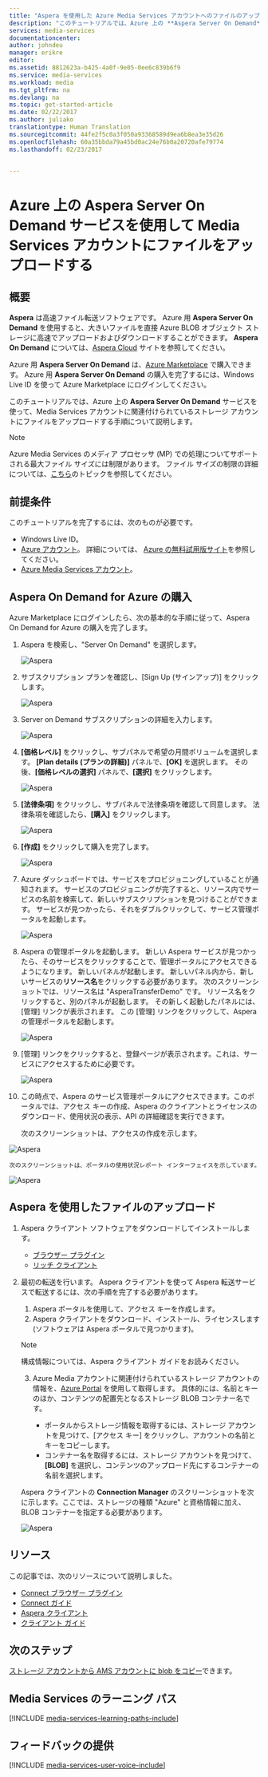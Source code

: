```yaml
---
title: "Aspera を使用した Azure Media Services アカウントへのファイルのアップロード | Microsoft Docs"
description: "このチュートリアルでは、Azure 上の **Aspera Server On Demand** サービスを使って、Media Services アカウントに関連付けられているストレージ アカウントにファイルをアップロードする手順について説明します。"
services: media-services
documentationcenter: 
author: johndeu
manager: erikre
editor: 
ms.assetid: 8812623a-b425-4a0f-9e05-0ee6c839b6f9
ms.service: media-services
ms.workload: media
ms.tgt_pltfrm: na
ms.devlang: na
ms.topic: get-started-article
ms.date: 02/22/2017
ms.author: juliako
translationtype: Human Translation
ms.sourcegitcommit: 44fe2f5c0a3f050a93368589d9ea6b8ea3e35d26
ms.openlocfilehash: 60a35bbda79a45bd0ac24e76b0a20720afe79774
ms.lasthandoff: 02/23/2017


---
```

# <a name="upload-files-into-a-media-services-account-using-the-aspera-server-on-demand-service-on-azure"></a>Azure 上の Aspera Server On Demand サービスを使用して Media Services アカウントにファイルをアップロードする

## <a name="overview"></a>概要

**Aspera** は高速ファイル転送ソフトウェアです。 Azure 用 **Aspera Server On Demand** を使用すると、大きいファイルを直接 Azure BLOB オブジェクト ストレージに高速でアップロードおよびダウンロードすることができます。 **Aspera On Demand** については、[Aspera Cloud](http://cloud.asperasoft.com/) サイトを参照してください。 
  
Azure 用 **Aspera Server On Demand** は、[Azure Marketplace](https://azure.microsoft.com/en-us/marketplace/) で購入できます。 Azure 用 **Aspera Server On Demand** の購入を完了するには、Windows Live ID を使って Azure Marketplace にログインしてください。

このチュートリアルでは、Azure 上の **Aspera Server On Demand** サービスを使って、Media Services アカウントに関連付けられているストレージ アカウントにファイルをアップロードする手順について説明します。 


>[!NOTE]
>Azure Media Services のメディア プロセッサ (MP) での処理についてサポートされる最大ファイル サイズには制限があります。 ファイル サイズの制限の詳細については、[こちら](media-services-quotas-and-limitations.md)のトピックを参照してください。
>

## <a name="prerequisites"></a>前提条件 

このチュートリアルを完了するには、次のものが必要です。

* Windows Live ID。
* [Azure アカウント](https://azure.microsoft.com)。 詳細については、 [Azure の無料試用版サイト](https://azure.microsoft.com/pricing/free-trial/)を参照してください。 
* [Azure Media Services アカウント](media-services-portal-create-account.md)。

## <a name="purchase-aspera-on-demand-for-azure"></a>Aspera On Demand for Azure の購入

Azure Marketplace にログインしたら、次の基本的な手順に従って、Aspera On Demand for Azure の購入を完了します。

1. Aspera を検索し、"Server On Demand" を選択します。

   ![Aspera](./media/media-services-upload-files-with-aspera/media-services-upload-files-with-aspera001.png)

2. サブスクリプション プランを確認し、[Sign Up (サインアップ)] をクリックします。

   ![Aspera](./media/media-services-upload-files-with-aspera/media-services-upload-files-with-aspera002.png)

3. Server on Demand サブスクリプションの詳細を入力します。

   ![Aspera](./media/media-services-upload-files-with-aspera/media-services-upload-files-with-aspera003.png)

4. **[価格レベル]** をクリックし、サブパネルで希望の月間ボリュームを選択します。 **[Plan details (プランの詳細)]** パネルで、**[OK]** を選択します。 その後、**[価格レベルの選択]** パネルで、**[選択]** をクリックします。

   ![Aspera](./media/media-services-upload-files-with-aspera/media-services-upload-files-with-aspera004.png)

5. **[法律条項]** をクリックし、サブパネルで法律条項を確認して同意します。 法律条項を確認したら、**[購入]** をクリックします。

   ![Aspera](./media/media-services-upload-files-with-aspera/media-services-upload-files-with-aspera005.png)

6. **[作成]** をクリックして購入を完了します。

   ![Aspera](./media/media-services-upload-files-with-aspera/media-services-upload-files-with-aspera006.png)

7. Azure ダッシュボードでは、サービスをプロビジョニングしていることが通知されます。  サービスのプロビジョニングが完了すると、リソース内でサービスの名前を検索して、新しいサブスクリプションを見つけることができます。 サービスが見つかったら、それをダブルクリックして、サービス管理ポータルを起動します。

   ![Aspera](./media/media-services-upload-files-with-aspera/media-services-upload-files-with-aspera007.png)

8. Aspera の管理ポータルを起動します。 新しい Aspera サービスが見つかったら、そのサービスをクリックすることで、管理ポータルにアクセスできるようになります。  新しいパネルが起動します。 新しいパネル内から、新しいサービスの**リソース名**をクリックする必要があります。  次のスクリーンショットでは、リソース名は "AsperaTransferDemo" です。 リソース名をクリックすると、別のパネルが起動します。 その新しく起動したパネルには、[管理] リンクが表示されます。 この [管理] リンクをクリックして、Aspera の管理ポータルを起動します。

   ![Aspera](./media/media-services-upload-files-with-aspera/media-services-upload-files-with-aspera008.png)

9. [管理] リンクをクリックすると、登録ページが表示されます。これは、サービスにアクセスするために必要です。

   ![Aspera](./media/media-services-upload-files-with-aspera/media-services-upload-files-with-aspera009.png)

10. この時点で、Aspera のサービス管理ポータルにアクセスできます。このポータルでは、アクセス キーの作成、Aspera のクライアントとライセンスのダウンロード、使用状況の表示、API の詳細確認を実行できます。

    次のスクリーンショットは、アクセスの作成を示します。 

   ![Aspera](./media/media-services-upload-files-with-aspera/media-services-upload-files-with-aspera010.png)

    次のスクリーンショットは、ポータルの使用状況レポート インターフェイスを示しています。 

   ![Aspera](./media/media-services-upload-files-with-aspera/media-services-upload-files-with-aspera011.png)

## <a name="upload-files-with-aspera"></a>Aspera を使用したファイルのアップロード

1. Aspera クライアント ソフトウェアをダウンロードしてインストールします。
    
    * [ブラウザー プラグイン](http://downloads.asperasoft.com/connect2/)
    * [リッチ クライアント](http://downloads.asperasoft.com/en/downloads/2)

2. 最初の転送を行います。 Aspera クライアントを使って Aspera 転送サービスで転送するには、次の手順を完了する必要があります。 

    1. Aspera ポータルを使用して、アクセス キーを作成します。  
    2. Aspera クライアントをダウンロード、インストール、ライセンスします (ソフトウェアは Aspera ポータルで見つかります)。  

    >[!NOTE]
    >構成情報については、Aspera クライアント ガイドをお読みください。
    
    3. Azure Media アカウントに関連付けられているストレージ アカウントの情報を、[Azure Portal](https://portal.azure.com/) を使用して取得します。 具体的には、名前とキーのほか、コンテンツの配置先となるストレージ BLOB コンテナー名です。 

        * ポータルからストレージ情報を取得するには、ストレージ アカウントを見つけて、[アクセス キー] をクリックし、アカウントの名前とキーをコピーします。
        * コンテナー名を取得するには、ストレージ アカウントを見つけて、**[BLOB]** を選択し、コンテンツのアップロード先にするコンテナーの名前を選択します。 

    Aspera クライアントの **Connection Manager** のスクリーンショットを次に示します。ここでは、ストレージの種類 "Azure" と資格情報に加え、BLOB コンテナーを指定する必要があります。

    ![Aspera](./media/media-services-upload-files-with-aspera/media-services-upload-files-with-aspera012.png)

## <a name="resources"></a>リソース

この記事では、次のリソースについて説明しました。 

* [Connect ブラウザー プラグイン](http://downloads.asperasoft.com/connect2/)
* [Connect ガイド](http://downloads.asperasoft.com/en/documentation/8)
* [Aspera クライアント](http://downloads.asperasoft.com/en/downloads/2)
* [クライアント ガイド](http://downloads.asperasoft.com/en/documentation/2)

## <a name="next-steps"></a>次のステップ

[ストレージ アカウントから AMS アカウントに blob をコピー](media-services-copying-existing-blob.md#copy-blobs-from-a-storage-account-into-an-ams-account)できます。

## <a name="media-services-learning-paths"></a>Media Services のラーニング パス
[!INCLUDE [media-services-learning-paths-include](../../includes/media-services-learning-paths-include.md)]

## <a name="provide-feedback"></a>フィードバックの提供
[!INCLUDE [media-services-user-voice-include](../../includes/media-services-user-voice-include.md)]


